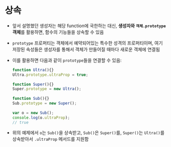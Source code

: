 # 상속

- 앞서 설명했던 생성자는 해당 function에 국한하는 대신, **생성자와 `객체.prototype` 객체**를 활용하면, 함수의 기능들을 상속할 수 있음
- `prototype` 프로퍼티는 객체에서 예약되어있는 특수한 성격의 프로퍼티이며, 여기 저장된 속성들은 생성자를 통해서 객체가 만들어질 때마다 새로운 객체에 연결됨
- 이를 활용하면 다음과 같이 `prototype`들을 연결할 수 있음:
  ```javascript
  function Ultra(){}
  Ultra.prototype.ultraProp = true;
    
  function Super(){}
  Super.prototype = new Ultra();
    
  function Sub(){}
  Sub.prototype = new Super();
    
  var o = new Sub();
  console.log(o.ultraProp);
  // true
  ```

- 위의 예제에서 `o`는 `Sub()`을 상속받고, `Sub()`은 `Super()`를, `Super()`는 `Ultra()`를 상속받아서 `.ultraProp` 메서드를 지원함